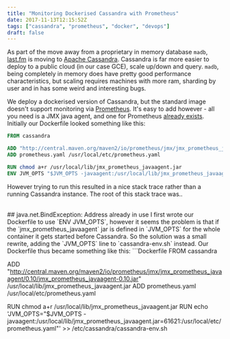 ```yaml
---
title: "Monitoring Dockerised Cassandra with Prometheus"
date: 2017-11-13T12:15:52Z
tags: ["cassandra", "prometheus", "docker", "devops"]
draft: false
---
```


As part of the move away from a proprietary in memory database `madb`, [last.fm](https://last.fm) is moving to [Apache Cassandra](https://cassandra.apache.org). Cassandra is far more easier to deploy to a public cloud (in our case GCE), scale up/down and query. `madb`, being completely in memory does have pretty good performance characteristics, but scaling requires machines with more ram, sharding by user and in has some weird and interesting bugs.

<!--more-->
We deploy a dockerised version of Cassandra, but the standard image doesn't support monitoring via [Prometheus](https://prometheus.io/). It's easy to add however - all you need is a JMX java agent, and one for Prometheus [already exists](https://github.com/prometheus/jmx_exporter). Initially our Dockerfile looked something like this:
```Dockerfile
FROM cassandra

ADD "http://central.maven.org/maven2/io/prometheus/jmx/jmx_prometheus_javaagent/0.10/jmx_prometheus_javaagent-0.10.jar" /usr/local/lib/jmx_prometheus_javaagent.jar
ADD prometheus.yaml /usr/local/etc/prometheus.yaml

RUN chmod a+r /usr/local/lib/jmx_prometheus_javaagent.jar
ENV JVM_OPTS "$JVM_OPTS -javaagent:/usr/local/lib/jmx_prometheus_javaagent.jar=61621:/prometheus/cassandra.yml "
```

However trying to run this resulted in a nice stack trace rather than a running Cassandra instance. The root of this stack trace was..

</br>
## java.net.BindException: Address already in use
I first wrote our Dockerfile to use `ENV JVM_OPTS`, however it seems the problem is that if the `jmx_prometheus_javaagent` jar is defined in `JVM_OPTS` for the whole container it gets started before Cassandra. So the solution was a small rewrite, adding the `JVM_OPTS` line to `cassandra-env.sh` instead. Our Dockerfile thus became something like this:  
```Dockerfile
FROM cassandra

ADD "http://central.maven.org/maven2/io/prometheus/jmx/jmx_prometheus_javaagent/0.10/jmx_prometheus_javaagent-0.10.jar" /usr/local/lib/jmx_prometheus_javaagent.jar
ADD prometheus.yaml /usr/local/etc/prometheus.yaml

RUN chmod a+r /usr/local/lib/jmx_prometheus_javaagent.jar
RUN echo 'JVM_OPTS="$JVM_OPTS -javaagent:/usr/local/lib/jmx_prometheus_javaagent.jar=61621:/usr/local/etc/prometheus.yaml"' >> /etc/cassandra/cassandra-env.sh
```

